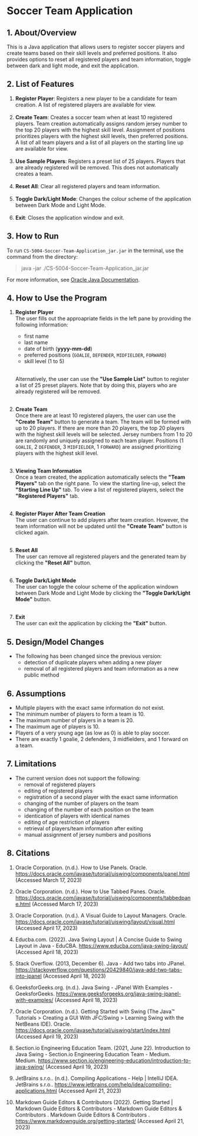 # Soccer Team Application

## 1. About/Overview

This is a Java application that allows users to register soccer players and create teams based on
their skill levels and preferred positions.
It also provides options to reset all registered players and team information, toggle between dark
and light mode, and exit the application.

## 2. List of Features

1. __Register Player__:
   Registers a new player to be a candidate for team creation.
   A list of registered players are available for view.<br><br>
2. __Create Team__:
   Creates a soccer team when at least 10 registered players.
   Team creation automatically assigns random jersey number to the top 20 players with the highest
   skill level.
   Assignment of positions prioritizes players with the highest skill levels, then preferred
   positions.
   A list of all team players and a list of all players on the starting line up are available for
   view.<br><br>
3. __Use Sample Players__:
   Registers a preset list of 25 players. Players that are already registered will be removed.
   This does not automatically creates a team.<br><br>
4. __Reset All__:
   Clear all registered players and team information.<br><br>
5. __Toggle Dark/Light Mode__:
   Changes the colour scheme of the application between Dark Mode and Light Mode.<br><br>
6. __Exit__:
   Closes the application window and exit.<br>

## 3. How to Run

To run `CS-5004-Soccer-Team-Application_jar.jar` in the terminal, use the command from the
directory:
> java -jar ./CS-5004-Soccer-Team-Application_jar.jar

For more information,
see [Oracle Java Documentation](https://docs.oracle.com/javase/tutorial/deployment/jar/run.html).

## 4. How to Use the Program

1. __Register Player__<br>
   The user fills out the approapriate fields in the left pane by providing the following
   information:
    * first name
    * last name
    * date of birth (__yyyy-mm-dd__)
    * preferred positions (`GOALIE`, `DEFENDER`, `MIDFIELDER`, `FORWARD`)
    * skill level (1 to 5)<br><br>

   Alternatively, the user can use the __"Use Sample List"__ button to register a list of 25 preset
   players.
   Note that by doing this, players who are already registered will be removed.<br><br>
2. __Create Team__<br>
   Once there are at least 10 registered players, the user can use the __"Create Team"__ button to
   generate a team.
   The team will be formed with up to 20 players. If there are more than 20 players, the top 20
   players with the highest skill levels will be selected.
   Jersey numbers from 1 to 20 are randomly and uniquely assigned to each team player.
   Positions (1 `GOALIE`, 2 `DEFENDER`, 3 `MIDFIELDER`, 1 `FORWARD`) are assigned prioritizing
   players with the highest skill level.<br><br>

3. __Viewing Team Information__<br>
   Once a team created, the application automatically selects the __"Team Players"__ tab on the
   right pane.
   To view the starting line-up, select the __"Starting Line Up"__ tab.
   To view a list of registered players, select the __"Registered Players"__ tab.<br><br>

4. __Register Player After Team Creation__<br>
   The user can continue to add players after team creation.
   However, the team information will not be updated until the __"Create Team"__ button is clicked
   again.<br><br>

5. __Reset All__<br>
   The user can remove all registered players and the generated team by clicking the __"Reset All"__
   button.<br><br>

6. __Toggle Dark/Light Mode__<br>
   The user can toggle the colour scheme of the application windown between Dark Mode and Light Mode
   by clicking the __"Toggle Dark/Light Mode"__ button.<br><br>

7. __Exit__<br>
   The user can exit the application by clicking the __"Exit"__ button.<br>

## 5. Design/Model Changes

* The following has been changed since the previous version:
    * detection of duplicate players when adding a new player
    * removal of all registered players and team information as a new public method

## 6. Assumptions

* Multiple players with the exact same information do not exist.
* The minimum number of players to form a team is 10.
* The maximum number of players in a team is 20.
* The maximum age of players is 10.
* Players of a very young age (as low as 0) is able to play soccer.
* There are exactly 1 goalie, 2 defenders, 3 midfielders, and 1 forward on a team.

## 7. Limitations

* The current version does not support the following:
    * removal of registered players
    * editing of registered players
    * registration of a second player with the exact same information
    * changing of the number of players on the team
    * changing of the number of each position on the team
    * identication of players with identical names
    * editing of age restriction of players
    * retrieval of players/team information after exiting
    * manual assignment of jersey numbers and positions

## 8. Citations
1. Oracle Corporation. (n.d.). How to Use Panels. Oracle. https://docs.oracle.com/javase/tutorial/uiswing/components/panel.html (Accessed March 17, 2023)

2. Oracle Corporation. (n.d.). How to Use Tabbed Panes. Oracle. https://docs.oracle.com/javase/tutorial/uiswing/components/tabbedpane.html (Accessed March 17, 2023)

3. Oracle Corporation. (n.d.). A Visual Guide to Layout Managers. Oracle. https://docs.oracle.com/javase/tutorial/uiswing/layout/visual.html (Accessed April 17, 2023)

4. Educba.com. (2022). Java Swing Layout | A Concise Guide to Swing Layout in Java - EduCBA. https://www.educba.com/java-swing-layout/ (Accessed April 18, 2023)

5. Stack Overflow. (2013, December 6). Java - Add two tabs into JPanel. https://stackoverflow.com/questions/20429840/java-add-two-tabs-into-jpanel (Accessed April 18, 2023)

6. GeeksforGeeks.org. (n.d.). Java Swing - JPanel With Examples - GeeksforGeeks. https://www.geeksforgeeks.org/java-swing-jpanel-with-examples/ (Accessed April 18, 2023)

7. Oracle Corporation. (n.d.). Getting Started with Swing (The Java™ Tutorials > Creating a GUI With JFC/Swing > Learning Swing with the NetBeans IDE). Oracle. https://docs.oracle.com/javase/tutorial/uiswing/start/index.html  (Accessed April 19, 2023)

8. Section.io Engineering Education Team. (2021, June 22). Introduction to Java Swing - Section.io Engineering Education Team - Medium. Medium. https://www.section.io/engineering-education/introduction-to-java-swing/ (Accessed April 19, 2023)

9. JetBrains s.r.o.. (n.d.). Compiling Applications - Help | IntelliJ IDEA. JetBrains s.r.o.. https://www.jetbrains.com/help/idea/compiling-applications.html (Accessed April 21, 2023)

10. Markdown Guide Editors & Contributors (2022). Getting Started | Markdown Guide Editors & Contributors - Markdown Guide Editors & Contributors . Markdown Guide Editors & Contributors . https://www.markdownguide.org/getting-started/ (Accessed April 21, 2023)
